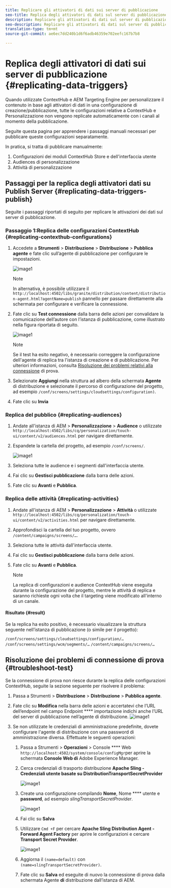 ```yaml
---
title: Replicare gli attivatori di dati sui server di pubblicazione
seo-title: Replica degli attivatori di dati sul server di pubblicazione
description: Replicare gli attivatori di dati sul server di pubblicazione.
seo-description: Replicare gli attivatori di dati sul server di pubblicazione.
translation-type: tm+mt
source-git-commit: ae6ec7dd240b1d6f6adb46359e702eefc167b7b8

---
```



# Replica degli attivatori di dati sui server di pubblicazione {#replicating-data-triggers}

Quando utilizzate ContextHub e AEM Targeting Engine per personalizzare il contenuto in base agli attivatori di dati in una configurazione di creazione/pubblicazione, tutte le configurazioni relative a ContextHub e Personalizzazione non vengono replicate automaticamente con i canali al momento della pubblicazione.

Seguite questa pagina per apprendere i passaggi manuali necessari per pubblicare queste configurazioni separatamente.

In pratica, si tratta di pubblicare manualmente:

1. Configurazioni dei moduli ContextHub Store e dell&#39;interfaccia utente
1. Audiences di personalizzazione
1. Attività di personalizzazione

## Passaggi per la replica degli attivatori dati su Publish Server {#replicating-data-triggers-publish}

Seguite i passaggi riportati di seguito per replicare le attivazioni dei dati sul server di pubblicazione.

### Passaggio 1:Replica delle configurazioni ContextHub {#replicating-contexthub-configurations}

1. Accedete a **Strumenti** > **Distribuzione** > **Distribuzione** > **Pubblica agente** e fate clic sull’agente di pubblicazione per configurare le impostazioni.

   ![image1](/help/user-guide/assets/replicating-triggers/replicating-triggers1.png)

   >[!Note]
   >In alternativa, è possibile utilizzare il `http://localhost:4502/libs/granite/distribution/content/distribution-agent.html?agentName=publish` pannello per passare direttamente alla schermata per configurare e verificare la connessione.

1. Fate clic su **Test connessione** dalla barra delle azioni per convalidare la comunicazione dell’autore con l’istanza di pubblicazione, come illustrato nella figura riportata di seguito.

   ![image1](/help/user-guide/assets/replicating-triggers/replicating-triggers2.png)

   >[!Note]
   >Se il test ha esito negativo, è necessario correggere la configurazione dell&#39;agente di replica tra l&#39;istanza di creazione e di pubblicazione. Per ulteriori informazioni, consulta [Risoluzione dei problemi relativi alla connessione](/help/user-guide/replicating-data-triggers.md#troubleshoot-test) di prova.

1. Selezionate **Aggiungi** nella struttura ad albero della schermata **Agente** di distribuzione e selezionate il percorso di configurazione del progetto, ad esempio `/conf/screens/settings/cloudsettings/configuration)`.

1. Fate clic su **Invia**

### Replica del pubblico {#replicating-audiences}

1. Andate all&#39;istanza di AEM > **Personalizzazione** > **Audience** o utilizzate `http://localhost:4502/libs/cq/personalization/touch-ui/content/v2/audiences.html` per navigare direttamente.

1. Espandete la cartella del progetto, ad esempio `/conf/screens/`.

   ![image1](/help/user-guide/assets/replicating-triggers/replicating-triggers5.png)

1. Seleziona tutte le audience e i segmenti dall&#39;interfaccia utente.

1. Fai clic su **Gestisci pubblicazione** dalla barra delle azioni.

1. Fate clic su **Avanti** e **Pubblica**.

### Replica delle attività {#replicating-activities}

1. Andate all&#39;istanza di AEM > **Personalizzazione** > **Attività** o utilizzate `http://localhost:4502/libs/cq/personalization/touch-ui/content/v2/activities.html` per navigare direttamente.

1. Approfondisci la cartella del tuo progetto, ovvero `/content/campaigns/screens/…`.

1. Seleziona tutte le attività dall&#39;interfaccia utente.

1. Fai clic su **Gestisci pubblicazione** dalla barra delle azioni.

1. Fate clic su **Avanti** e **Pubblica**.

   > [!Note]
   >La replica di configurazioni e audience ContextHub viene eseguita durante la configurazione del progetto, mentre le attività di replica e saranno richieste ogni volta che il targeting viene modificato all&#39;interno di un canale.

#### Risultato {#result}

Se la replica ha esito positivo, è necessario visualizzare la struttura seguente nell’istanza di pubblicazione (o simile per il progetto):

`/conf/screens/settings/cloudsettings/configuration/…`
`/conf/screens/settings/wcm/segments/…`
`/content/campaigns/screens/…`

## Risoluzione dei problemi di connessione di prova {#troubleshoot-test}

Se la connessione di prova non riesce durante la replica delle configurazioni ContextHub, seguite la sezione seguente per risolvere il problema:

1. Passa a Strumenti > **Distribuzione** > **Distribuzione** > **Pubblica agente**.

1. Fate clic su **Modifica** nella barra delle azioni e accertatevi che l’URL dell’endpoint nel campo Endpoint **** importazione indichi anche l’URL del server di pubblicazione nell’agente di distribuzione.
   ![image1](/help/user-guide/assets/replicating-triggers/replicating-triggers3.png)

1. Se non utilizzate le credenziali di amministrazione predefinite, dovete configurare l&#39;agente di distribuzione con una password di amministrazione diversa.
Effettuate le seguenti operazioni:

   1. Passa a Strumenti > **Operazioni** > Console **** Web `http://localhost:4502/system/console/configMgr`per aprire la schermata **Console Web di** Adobe Experience Manager.

   1. Cerca credenziali di trasporto distribuzione **Apache Sling - Credenziali utente basate su DistributionTransportSecretProvider**

      ![image1](/help/user-guide/assets/replicating-triggers/replicating-triggers6.png)

   1. Create una configurazione compilando **Nome**, Nome **** utente e **password**, ad esempio *slingTransportSecretProvider*.

      ![image1](/help/user-guide/assets/replicating-triggers/replicating-triggers7.png)

   1. Fai clic su **Salva**

   1. Utilizzare `Cmd +F` per cercare **Apache Sling Distribution Agent - Forward Agent Factory** per aprire le configurazioni e cercare **Transport Secret Provider**.

      ![image1](/help/user-guide/assets/replicating-triggers/replicating-triggers8.png)

   1. Aggiorna il `(name=default)` con `(name=slingTransportSecretProvider)`.

   1. Fate clic su **Salva** ed eseguite di nuovo la connessione di prova dalla schermata Agente **di** distribuzione dall’istanza di AEM.

